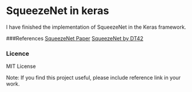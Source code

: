 # SqueezeNet in keras
I have finished the implementation of SqueezeNet in the Keras framework.


###References
  [SqueezeNet Paper](http://arxiv.org/abs/1602.07360)
  [SqueezeNet by DT42](https://github.com/DT42/squeezenet_demo)



### Licence 

MIT License 

Note: If you find this project useful, please include reference link in your work.
